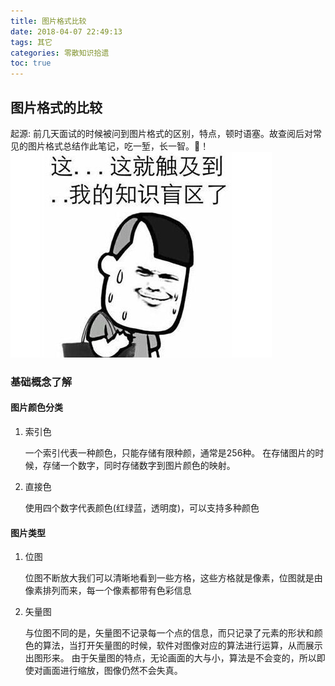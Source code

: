 ```yaml
---
title: 图片格式比较
date: 2018-04-07 22:49:13
tags: 其它
categories: 零散知识拾遗
toc: true
---
```


## 图片格式的比较

起源: 前几天面试的时候被问到图片格式的区别，特点，顿时语塞。故查阅后对常见的图片格式总结作此笔记，吃一堑，长一智。💪！
![尴尬.jpg](图片格式比较/1.jpg)


### 基础概念了解

#### 图片颜色分类

1. 索引色

	一个索引代表一种颜色，只能存储有限种颜，通常是256种。
	在存储图片的时候，存储一个数字，同时存储数字到图片颜色的映射。


2. 直接色

	使用四个数字代表颜色(红绿蓝，透明度)，可以支持多种颜色


#### 图片类型

1. 位图

	位图不断放大我们可以清晰地看到一些方格，这些方格就是像素，位图就是由像素排列而来，每一个像素都带有色彩信息

2. 矢量图

	与位图不同的是，矢量图不记录每一个点的信息，而只记录了元素的形状和颜色的算法，当打开矢量图的时候，软件对图像对应的算法进行运算，从而展示出图形来。
	由于矢量图的特点，无论画面的大与小，算法是不会变的，所以即使对画面进行缩放，图像仍然不会失真。
